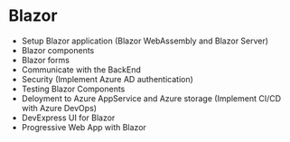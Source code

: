 # Blazor

- Setup Blazor application (Blazor WebAssembly and Blazor Server)
- Blazor components
- Blazor forms
- Communicate with the BackEnd
- Security (Implement Azure AD authentication)
- Testing Blazor Components
- Deloyment to Azure AppService and Azure storage (Implement CI/CD with Azure DevOps)
- DevExpress UI for Blazor
- Progressive Web App with Blazor
